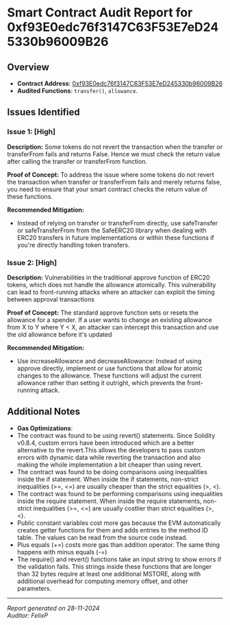 # Smart Contract Audit Report for 0xf93E0edc76f3147C63F53E7eD245330b96009B26

## Overview
- **Contract Address**: [0xf93E0edc76f3147C63F53E7eD245330b96009B26](https://etherscan.io/address/0xf93E0edc76f3147C63F53E7eD245330b96009B26)
- **Audited Functions**: `transfer()`, `allowance`.

## Issues Identified

### Issue 1: [High]
**Description:** 
Some tokens do not revert the transaction when the transfer or transferFrom fails and returns False. Hence we must check the return value after calling the transfer or transferFrom function.

**Proof of Concept:** 
To address the issue where some tokens do not revert the transaction when transfer or transferFrom fails and merely returns false, you need to ensure that your smart contract checks the return value of these functions.

**Recommended Mitigation:**
- Instead of relying on transfer or transferFrom directly, use safeTransfer or safeTransferFrom from the SafeERC20 library when dealing with ERC20 transfers in future implementations or within these functions if you're directly handling token transfers.


### Issue 2: [High]
**Description:** 
Vulnerabilities in the traditional approve function of ERC20 tokens, which does not handle the allowance atomically. This vulnerability can lead to front-running attacks where an attacker can exploit the timing between approval transactions

**Proof of Concept:** 
The standard approve function sets or resets the allowance for a spender. If a user wants to change an existing allowance from X to Y where Y < X, an attacker can intercept this transaction and use the old allowance before it's updated

**Recommended Mitigation:**
- Use increaseAllowance and decreaseAllowance: Instead of using approve directly, implement or use functions that allow for atomic changes to the allowance. These functions will adjust the current allowance rather than setting it outright, which prevents the front-running attack.



## Additional Notes

- **Gas Optimizations**: 
- The contract was found to be using revert() statements. Since Solidity v0.8.4, custom errors have been introduced which are a better alternative to the revert.This allows the developers to pass custom errors with dynamic data while reverting the transaction and also making the whole implementation a bit cheaper than using revert.
- The contract was found to be doing comparisons using inequalities inside the if statement.
When inside the if statements, non-strict inequalities (>=, <=) are usually cheaper than the strict equalities (>, <).
- The contract was found to be performing comparisons using inequalities inside the require statement. When inside the require statements, non-strict inequalities (>=, <=) are usually costlier than strict equalities (>, <).
- Public constant variables cost more gas because the EVM automatically creates getter functions for them and adds entries to the method ID table. The values can be read from the source code instead.
- Plus equals (+=) costs more gas than addition operator. The same thing happens with minus equals (-=)
- The require() and revert() functions take an input string to show errors if the validation fails.
This strings inside these functions that are longer than 32 bytes require at least one additional MSTORE, along with additional overhead for computing memory offset, and other parameters.


---

*Report generated on 28-11-2024*  
*Auditor: FelixP*